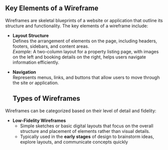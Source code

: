 ## Key Elements of a Wireframe

Wireframes are skeletal blueprints of a website or application that outline its structure and functionality. The key elements of a wireframe include:

- **Layout Structure**  
  Defines the arrangement of elements on the page, including headers, footers, sidebars, and content areas.  
  *Example:* A two-column layout for a property listing page, with images on the left and booking details on the right, helps users navigate information efficiently.

- **Navigation**  
  Represents menus, links, and buttons that allow users to move through the site or application.
  ## Types of Wireframes

Wireframes can be categorized based on their level of detail and fidelity:

- **Low-Fidelity Wireframes**  
  - Simple sketches or basic digital layouts that focus on the overall structure and placement of elements rather than visual details.  
  - Typically used in the **early stages** of design to brainstorm ideas, explore layouts, and communicate concepts quickly

